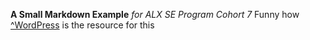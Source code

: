 **A Small Markdown Example** *for ALX SE Program Cohort 7*
Funny how [^WordPress](https://wordpress.org/) is the resource for this